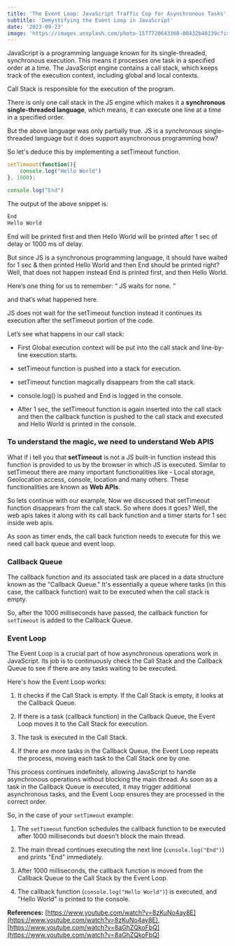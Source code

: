 ```yaml
---
title: 'The Event Loop: JavaScript Traffic Cop for Asynchronous Tasks'
subtitle: 'Demystifying the Event Loop in JavaScript'
date: '2023-09-23'
image: 'https://images.unsplash.com/photo-1577720643360-00432b40139c?ixlib=rb-4.0.3&ixid=M3wxMjA3fDB8MHxwaG90by1wYWdlfHx8fGVufDB8fHx8fA%3D%3D&auto=format&fit=crop&w=1192&q=80'
---
```


JavaScript is a programming language known for its single-threaded, synchronous execution. This means it processes one task in a specified order at a time. The JavaScript engine contains a call stack, which keeps track of the execution context, including global and local contexts.

Call Stack is responsible for the execution of the program.

There is only one call stack in the JS engine which makes it a **synchronous single-threaded language**, which means, it can execute one line at a time in a specified order.

But the above language was only partially true. JS is a synchronous single-threaded language but it does support asynchronous programming how?

So let's deduce this by implementing a setTimeout function.

```jsx
setTimeout(function(){
	console.log("Hello World")
}, 1000);

console.log("End")
```

The output of the above snippet is:

```jsx
End
Hello World
```

End will be printed first and then Hello World will be printed after 1 sec of delay or 1000 ms of delay.

But since JS is a synchronous programming language, it should have waited for 1 sec & then printed Hello World and then End should be printed right? Well, that does not happen instead End is printed first, and then Hello World.

Here’s one thing for us to remember: “ JS waits for none. ”

and that’s what happened here.

JS does not wait for the setTimeout function instead it continues its execution after the setTimeout portion of the code.

Let’s see what happens in our call stack:

* First Global execution context will be put into the call stack and line-by-line execution starts.
    
* setTimeout function is pushed into a stack for execution.
    
* setTimeout function magically disappears from the call stack.
    
* console.log() is pushed and End is logged in the console.
    
* After 1 sec, the setTimeout function is again inserted into the call stack and then the callback function is pushed to the call stack and executed and Hello World is printed in the console.
    

### To understand the magic, we need to understand **Web APIS**

What if i tell you that **setTimeout** is not a JS built-in function instead this function is provided to us by the browser in which JS is executed. Similar to setTimeout there are many important functionalities like - Local storage, Geolocation access, console, location and many others. These functionalities are known as **Web APIs**.

So lets continue with our example, Now we discussed that setTimeout function disappears from the call stack. So where does it goes? Well, the web apis takes it along with its call back function and a timer starts for 1 sec inside web apis.

As soon as timer ends, the call back function needs to execute for this we need call back queue and event loop.

### Callback Queue

The callback function and its associated task are placed in a data structure known as the "Callback Queue." It's essentially a queue where tasks (in this case, the callback function) wait to be executed when the call stack is empty.

So, after the 1000 milliseconds have passed, the callback function for `setTimeout` is added to the Callback Queue.

### **Event Loop**

The Event Loop is a crucial part of how asynchronous operations work in JavaScript. Its job is to continuously check the Call Stack and the Callback Queue to see if there are any tasks waiting to be executed.

Here's how the Event Loop works:

1. It checks if the Call Stack is empty. If the Call Stack is empty, it looks at the Callback Queue.
    
2. If there is a task (callback function) in the Callback Queue, the Event Loop moves it to the Call Stack for execution.
    
3. The task is executed in the Call Stack.
    
4. If there are more tasks in the Callback Queue, the Event Loop repeats the process, moving each task to the Call Stack one by one.
    

This process continues indefinitely, allowing JavaScript to handle asynchronous operations without blocking the main thread. As soon as a task in the Callback Queue is executed, it may trigger additional asynchronous tasks, and the Event Loop ensures they are processed in the correct order.

So, in the case of your `setTimeout` example:

1. The `setTimeout` function schedules the callback function to be executed after 1000 milliseconds but doesn't block the main thread.
    
2. The main thread continues executing the next line (`console.log("End")`) and prints "End" immediately.
    
3. After 1000 milliseconds, the callback function is moved from the Callback Queue to the Call Stack by the Event Loop.
    
4. The callback function (`console.log("Hello World")`) is executed, and "Hello World" is printed to the console.
    

**References:** [https://www.youtube.com/watch?v=8zKuNo4ay8E](https://www.youtube.com/watch?v=8zKuNo4ay8E), [https://www.youtube.com/watch?v=8aGhZQkoFbQ](https://www.youtube.com/watch?v=8aGhZQkoFbQ)